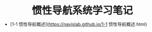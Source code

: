 <font size=6><center>**惯性导航系统学习笔记**</center></font>
* [1-1 惯性导航概述](https://navislab.github.io/1-1 惯性导航概述.html)
